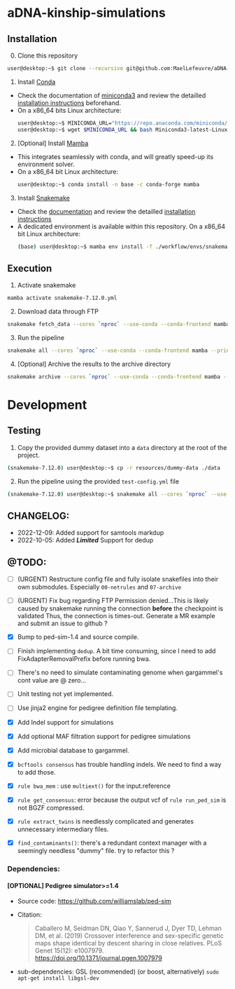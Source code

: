 # aDNA-kinship-simulations

## Installation

0. Clone this repository
  ```Bash
  user@desktop:~$ git clone --recursive git@github.com:MaelLefeuvre/aDNA-kinship-simulations.git
  ```

1. Install [Conda](https://docs.conda.io/en/latest/)
  - Check the documentation of [miniconda3](https://docs.conda.io/en/latest/miniconda.html) and review the detailled [installation instructions](https://docs.conda.io/projects/conda/en/latest/user-guide/install/index.html) beforehand.
  - On a x86_64 bits Linux architecture:
    ```Bash
    user@desktop:~$ MINICONDA_URL="https://repo.anaconda.com/miniconda/Miniconda3-latest-Linux-x86_64.sh"
    user@desktop:~$ wget $MINICONDA_URL && bash Miniconda3-latest-Linux-x86_64.sh
    ```

2. [Optional] Install [Mamba](https://github.com/mamba-org/mamba)
  - This integrates seamlessly with conda, and will greatly speed-up its environment solver.
  - On a x86_64 bit Linux architecture:
    ```Bash
    user@desktop:~$ conda install -n base -c conda-forge mamba
    ```

3. Install [Snakemake](https://snakemake.github.io/)
  - Check the [documentation](https://snakemake.readthedocs.io/en/stable/) and review the detailled [installation instructions](https://snakemake.readthedocs.io/en/stable/getting_started/installation.html)
  - A dedicated environment is available within this repository. On a x86_64 bit Linux architecture:
    ```Bash
    (base) user@desktop:~$ mamba env install -f ./workflow/envs/snakemake-7.12.0.yml
    ```

## Execution
1. Activate snakemake
  ```Bash
mamba activate snakemake-7.12.0.yml
  ``` 
2. Download data through FTP
```Bash
snakemake fetch_data --cores `nproc` --use-conda --conda-frontend mamba --printshellcmds --rerun-incomplete
```

3. Run the pipeline  
  ```Bash
snakemake all --cores `nproc` --use-conda --conda-frontend mamba --printshellcmds --rerun-incomplete
  ```

4. [Optional] Archive the results to the archive directory
```Bash
snakemake archive --cores `nproc` --use-conda --conda-frontend mamba --printshellcmds --rerun-incomplete
```

# Development

## Testing
1. Copy the provided dummy dataset into a `data` directory at the root of the project.
  ```Bash
  (snakemake-7.12.0) user@desktop:~$ cp -r resources/dummy-data ./data
  ```
2. Run the pipeline using the provided `test-config.yml` file
  ```Bash
  (snakemake-7.12.0) user@desktop:~$ snakemake all --cores `nproc` --use-conda --conda-frontend mamba --configfile config/test-config.yml
  ```

## CHANGELOG:
 - 2022-12-09: Added support for samtools markdup
 - 2022-10-05: Added ***Limited*** Support for dedup 

## @TODO:
- [ ] (URGENT) Restructure config file and fully isolate snakefiles into their own submodules. Especially `00-netrules` and `07-archive`
- [ ] (URGENT) Fix bug regarding FTP Permission denied...This is likely caused by snakemake running the connection **before** the checkpoint is validated Thus, the connection is times-out. Generate a MR example and submit an issue to github ?
- [x] Bump to ped-sim-1.4 and source compile.
- [ ] Finish implementing `dedup`. A bit time consuming, since I need to add FixAdapterRemovalPrefix before running bwa. 
- [ ] There's no need to simulate contaminating genome when gargammel's cont value are @ zero...
- [ ] Unit testing not yet implemented.
- [ ] Use jinja2 engine for pedigree definition file templating.
- [x] Add Indel support for simulations
- [x] Add optional MAF filtration support for pedigree simulations 
- [x] Add microbial database to gargammel.
- [x] `bcftools consensus` has trouble handling indels. We need to find a way to add those.
- [x] `rule bwa_mem` : use `multiext()` for the input.reference
- [x] `rule get_consensus`: error because the output vcf of `rule run_ped_sim` is not BGZF compressed.
- [x] `rule extract_twins` is needlessly complicated and generates unnecessary intermediary files.
- [x] `find_contaminants()`: there's a redundant context manager with a seemingly needless "dummy" file. try to refactor this ? 
 

### Dependencies:
#### [OPTIONAL] Pedigree simulator>=1.4
 - Source code: https://github.com/williamslab/ped-sim
 - Citation:
     > Caballero M, Seidman DN, Qiao Y, Sannerud J, Dyer TD, Lehman DM, et al. (2019) Crossover interference and sex-specific genetic maps shape identical by descent sharing in close relatives. PLoS Genet 15(12): e1007979. https://doi.org/10.1371/journal.pgen.1007979

 - sub-dependencies: GSL (recommended) (or boost, alternatively)
   `sudo apt-get install libgsl-dev`
